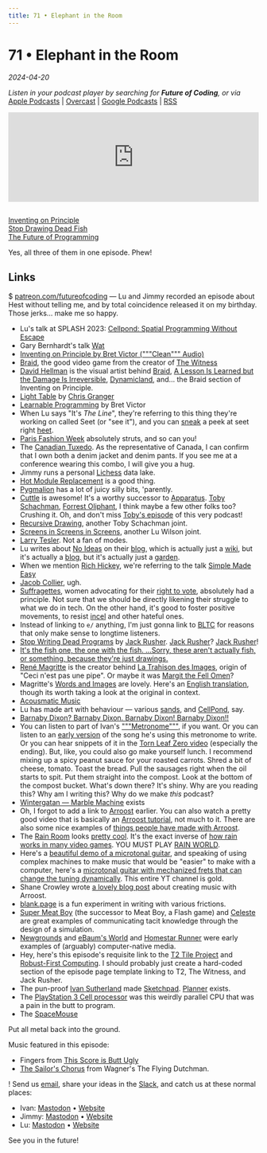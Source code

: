 ```yaml
---
title: 71 • Elephant in the Room
---
```


# 71 • Elephant in the Room

_2024-04-20_

_Listen in your podcast player by searching for **Future of Coding**, or via_ [Apple Podcasts](https://podcasts.apple.com/podcast/future-of-coding/id1265527976) \| [Overcast](https://overcast.fm/itunes1265527976) \| [Google Podcasts](https://podcasts.google.com/?feed=aHR0cHM6Ly93d3cub21ueWNvbnRlbnQuY29tL2QvcGxheWxpc3QvYzQxNTdlNjAtYzdmOC00NzBkLWIxM2YtYTdiMzAwNDBkZjczLzU2NGY0OTNmLWFmMzItNGM0OC04NjJmLWE3YjMwMGU0ZGY0OS9hYzMxNzg1Mi04ODA3LTQ0YjgtOGVmZi1hN2IzMDBlNGRmNTIvcG9kY2FzdC5yc3M) \| [RSS](https://omny.fm/shows/future-of-coding/playlists/podcast.rss)

<iframe src="https://omny.fm/shows/future-of-coding/elephant-in-the-room/embed" width="100%" height="180" frameborder="0" style="margin-bottom: 1em"></iframe>

[Inventing on Principle](https://vimeo.com/906418692)<br>
[Stop Drawing Dead Fish](https://vimeo.com/64895205)<br>
[The Future of Programming](https://vimeo.com/71278954)

Yes, all three of them in one episode. Phew!

## Links

$ [patreon.com/futureofcoding](https://www.patreon.com/futureofcoding) — Lu and Jimmy recorded an episode about Hest without telling me, and by total coincidence released it on my birthday. Those jerks… make me so happy.

* Lu's talk at SPLASH 2023: [Cellpond: Spatial Programming Without Escape](https://www.youtube.com/watch?v=eQgxFuw8f1U)
* Gary Bernhardt's talk [Wat](https://www.destroyallsoftware.com/talks/wat)
* [Inventing on Principle by Bret Victor ("""Clean""" Audio)](https://www.youtube.com/watch?v=NGYGl_xxfXA)
* [Braid](https://en.wikipedia.org/wiki/Braid_(video_game)), the good video game from the creator of [The Witness](https://www.youtube.com/watch?v=KZokQov_aH0)
* [David Hellman](davidhellman.net) is the visual artist behind [Braid](http://braid-game.com), [A Lesson Is Learned but the Damage Is Irreversible](http://www.alessonislearned.com), [Dynamicland](https://dynamicland.org), and… the Braid section of Inventing on Principle.
* [Light Table](https://www.kickstarter.com/projects/ibdknox/light-table) by [Chris Granger](https://chris-granger.com/resume/)
* [Learnable Programming](https://worrydream.com/LearnableProgramming/) by Bret Victor
* When Lu says "It's *The Line*", they're referring to this thing they're working on called Seet (or "see it"), and you can [sneak](https://github.com/TodePond/TodePondDotCom/blob/main/lab/readme.md) a peek at seet right [heet](https://www.todepond.com/wikiblogarden/see-it/prior-art/).
* [Paris Fashion Week](https://en.wikipedia.org/wiki/Paris_Fashion_Week) absolutely struts, and so can you!
* The [Canadian Tuxedo](https://en.wikipedia.org/wiki/Jean_jacket#Canadian_tuxedo). As the representative of Canada, I can confirm that I own both a denim jacket and denim pants. If you see me at a conference wearing this combo, I will give you a hug.
* Jimmy runs a personal [Lichess](https://en.wikipedia.org/wiki/Lichess) data lake.
* [Hot Module Replacement](https://stackoverflow.com/questions/24581873/what-exactly-is-hot-module-replacement-in-webpack) is a good thing.
* [Pygmalion](https://instadeq.com/blog/posts/no-code-history-pygmalion-1975/) has a lot of juicy silly bits, 'parently.
* [Cuttle](http://cuttle.xyz) is awesome! It's a worthy successor to [Apparatus](http://aprt.us).  [Toby Schachman](http://tobyschachman.com), [Forrest Oliphant](https://www.forresto.com), I think maybe a few other folks too? Crushing it. Oh, and don't miss [Toby's episode](https://futureofcoding.org/episodes/051) of this very podcast!
* [Recursive Drawing](http://recursivedrawing.com), another Toby Schachman joint.
* [Screens in Screens in Screens](https://www.youtube.com/watch?v=Q4OIcwt8vcE), another Lu Wilson joint.
* [Larry Tesler](https://en.wikipedia.org/wiki/Larry_Tesler). Not a fan of modes.
* Lu writes about [No Ideas](https://www.todepond.com/wikiblogarden/my-wikiblogarden/no-more-ideas/) on their [blog](https://www.todepond.com/wikiblogarden/), which is actually just a [wiki](https://www.todepond.com/wikiblogarden/), but it's actually a [blog](https://www.todepond.com/wikiblogarden/), but it's actually just a [garden](https://www.todepond.com/wikiblogarden/).
* When we mention [Rich Hickey](https://en.wikipedia.org/wiki/Rich_Hickey), we're referring to the talk [Simple Made Easy](https://www.infoq.com/presentations/Simple-Made-Easy/)
* [Jacob Collier](https://en.wikipedia.org/wiki/Jacob_Collier), ugh.
* [Suffragettes](https://en.wikipedia.org/wiki/Suffragette), women advocating for their [right to vote](https://en.wikipedia.org/wiki/Women%27s_suffrage), absolutely had a principle. Not sure that we should be directly likening their struggle to what we do in tech. On the other hand, it's good to foster positive movements, to resist [incel](https://en.wikipedia.org/wiki/Incel) and other hateful ones.
* Instead of linking to `e/` anything, I'm just gonna link to [BLTC](https://www.bltc.com) for reasons that only make sense to longtime listeners.
* [Stop Writing Dead Programs](https://jackrusher.com/strange-loop-2022/) by [Jack Rusher](https://jackrusher.com). [Jack Rusher](https://futureofcoding.org/episodes/041)? [Jack Rusher](https://futureofcoding.org/episodes/069)!
* [It's the fish one, the one with the fish. …Sorry, these aren't actually fish, or something, because they're just drawings.](https://www.youtube.com/watch?v=ZMklf0vUl18)
* [René Magritte](https://en.wikipedia.org/wiki/René_Magritte) is the creator behind [La Trahison des Images](https://en.wikipedia.org/wiki/The_Treachery_of_Images), origin of "Ceci n'est pas une pipe". Or maybe it was [Margit the Fell Omen](https://www.youtube.com/watch?v=_9MQe7tR5xQ)?
* Magritte's [Words and Images](https://gallica.bnf.fr/ark:/12148/bpt6k58451673/f38.item.r=les) are lovely. Here's an [English translation](http://www.philosophical-investigations.org/2017/12/representing-reality-magritte-on-words.html), though its worth taking a look at the original in context.
* [Acousmatic Music](https://en.wikipedia.org/wiki/Acousmatic_music)
* Lu has made art with behaviour — various [sands](https://www.youtube.com/watch?v=BDyvjkAs5-Y), and [CellPond](https://www.youtube.com/watch?v=xvlsJ3FqNYU), say.
* [Barnaby Dixon? Barnaby Dixon. Barnaby Dixon! Barnaby Dixon!!](https://www.youtube.com/user/barnabydixon)
* You can listen to part of Ivan's ["""Metronome"""](https://raised-sixth.surge.sh), if you want. Or you can listen to an [early version](https://www.youtube.com/watch?v=CoP1bg1GQTM) of the song he's using this metronome to write. Or you can hear snippets of it in the [Torn Leaf Zero video](https://www.youtube.com/watch?v=-FgAHiI3ZNY) (especially the ending). But, like, you could also go make yourself lunch. I recommend mixing up a spicy peanut sauce for your roasted carrots. Shred a bit of cheese, tomato. Toast the bread. Pull the sausages right when the oil starts to spit. Put them straight into the compost. Look at the bottom of the compost bucket. What's down there? It's shiny. Why are you reading this? Why am I writing this? Why do we make *this* podcast?
* [Wintergatan  — Marble Machine](https://www.youtube.com/watch?v=IvUU8joBb1Q) exists
* Oh, I forgot to add a link to [Arroost](https://arroost.com) earlier. You can also watch a pretty good video that is basically an [Arroost tutorial](https://www.youtube.com/watch?v=DNBKdU6XrLY), not much to it. There are also some nice examples of [things people have made with Arroost](https://www.todepond.com/wikiblogarden/arroost/examples/).
* The [Rain Room](https://en.wikipedia.org/wiki/Rain_Room) looks [pretty cool](https://www.youtube.com/watch?v=EkvazIZx-F0). It's the exact inverse of [how rain works in many video games](https://www.polygon.com/23890979/starfield-rain-effects-how-its-made). YOU MUST PLAY [RAIN WORLD](https://www.youtube.com/watch?v=_0L-JzJhZbM).
* Here's a [beautiful demo of a microtonal guitar](https://youtu.be/iRsSjh5TTqI?feature=shared&t=188), and speaking of using complex machines to make music that would be "easier" to make with a computer, here's a [microtonal guitar with mechanized frets that can change the tuning dynamically](https://www.youtube.com/watch?v=zbbyikFthEc). This entire YT channel is gold.
* Shane Crowley wrote [a lovely blog post](https://edibotopic.com/blog/doing/leisure-sick/) about creating music with Arroost.
* [blank.page](https://blank.page) is a fun experiment in writing with various frictions.
* [Super Meat Boy](https://en.wikipedia.org/wiki/Super_Meat_Boy) (the successor to Meat Boy, a Flash game) and [Celeste](https://en.wikipedia.org/wiki/Celeste_(video_game)) are great examples of communicating tacit knowledge through the design of a simulation.
* [Newgrounds](https://en.wikipedia.org/wiki/Newgrounds) and [eBaum's World](https://en.wikipedia.org/wiki/EBaum%27s_World) and [Homestar Runner](https://en.wikipedia.org/wiki/Homestar_Runner) were early examples of (arguably) computer-native media.
* Hey, here's this episode's requisite link to the [T2 Tile Project](https://www.youtube.com/@T2TileProject) and [Robust-First Computing](https://www.andrewwalpole.com/blog/an-introduction-to-robust-first-computation/). I should probably just create a hard-coded section of the episode page template linking to T2, The Witness, and Jack Rusher.
* The pun-proof [Ivan Sutherland](https://en.wikipedia.org/wiki/Ivan_Sutherland) made [Sketchpad](https://en.wikipedia.org/wiki/Sketchpad). [Planner](https://en.wikipedia.org/wiki/Planner_(programming_language)) exists.
* The [PlayStation 3 Cell processor](https://en.wikipedia.org/wiki/PlayStation_3#Technical_specifications) was this weirdly parallel CPU that was a pain in the butt to program.
* The [SpaceMouse](https://3dconnexion.com/ca/spacemouse/)

Put all metal back into the ground.

Music featured in this episode:
* Fingers from [This Score is Butt Ugly](https://ivanish.ca/this-score-is-butt-ugly/)
* [The Sailor's Chorus](https://www.youtube.com/watch?v=wE1NyYT31Tw) from Wagner's The Flying Dutchman.

! Send us [email](mailto:admin@futureofcoding.org?subject=Email%20from%20a%20listener), share your ideas in the [Slack](https://futureofcoding.org/community), and catch us at these normal places:

- Ivan: [Mastodon](https://mastodon.social/@spiralganglion) • [Website](https://ivanish.ca)
- Jimmy: [Mastodon](https://hachyderm.io/@jimmyhmiller) • [Website](https://jimmyhmiller.github.io)
- Lu: [Mastodon](https://mas.to/@TodePond) • [Website](https://www.todepond.com)

See you in the future!
